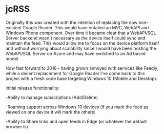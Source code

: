 # jcRSS
Originally this was created with the intention of replacing the now non-existent Google Reader. This would have entailed an MVC, WebAPI and Windows Phone component.  Over time it became clear that a WebAPI/SQL Server backend wasn't necessary as the device itself could sync and maintain the feed.  This would allow me to focus on the device platform itself and without worrying about scalability since I would have been hosting the WebAPI/SQL Server on Azure and may have switched to an Ad based model.

Now fast forward to 2016 - having grown annoyed with services like Feedly, while a decent replacement for Google Reader I've come back to this project with a fresh code base targeting Windows 10 (Mobile and Desktop).

Initial release functionality:

-Ability to manage subscriptions (Add/Delete)

-Roaming support across Windows 10 devices (If you mark the feed as viewed on one device it will mark the others)

-Ability to Share links and open feeds in Edge (or whatever the default browser is)
